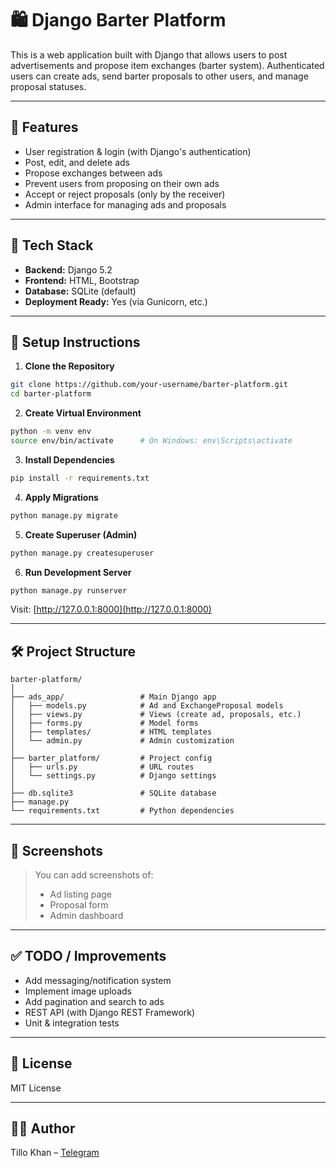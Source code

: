 # 🛍️ Django Barter Platform

This is a web application built with Django that allows users to post advertisements and propose item exchanges (barter system). Authenticated users can create ads, send barter proposals to other users, and manage proposal statuses.

---

## 📌 Features

- User registration & login (with Django's authentication)
- Post, edit, and delete ads
- Propose exchanges between ads
- Prevent users from proposing on their own ads
- Accept or reject proposals (only by the receiver)
- Admin interface for managing ads and proposals

---

## 🧱 Tech Stack

- **Backend:** Django 5.2
- **Frontend:** HTML, Bootstrap
- **Database:** SQLite (default)
- **Deployment Ready:** Yes (via Gunicorn, etc.)

---

## 🚀 Setup Instructions

1. **Clone the Repository**

```bash
git clone https://github.com/your-username/barter-platform.git
cd barter-platform
```

2. **Create Virtual Environment**

```bash
python -m venv env
source env/bin/activate      # On Windows: env\Scripts\activate
```

3. **Install Dependencies**

```bash
pip install -r requirements.txt
```

4. **Apply Migrations**

```bash
python manage.py migrate
```

5. **Create Superuser (Admin)**

```bash
python manage.py createsuperuser
```

6. **Run Development Server**

```bash
python manage.py runserver
```

Visit: [http://127.0.0.1:8000](http://127.0.0.1:8000)

---

## 🛠️ Project Structure

```
barter-platform/
│
├── ads_app/                 # Main Django app
│   ├── models.py            # Ad and ExchangeProposal models
│   ├── views.py             # Views (create ad, proposals, etc.)
│   ├── forms.py             # Model forms
│   ├── templates/           # HTML templates
│   └── admin.py             # Admin customization
│
├── barter_platform/         # Project config
│   ├── urls.py              # URL routes
│   └── settings.py          # Django settings
│
├── db.sqlite3               # SQLite database
├── manage.py
└── requirements.txt         # Python dependencies
```

---

## 📸 Screenshots

> You can add screenshots of:
> - Ad listing page
> - Proposal form
> - Admin dashboard

---

## ✅ TODO / Improvements

- Add messaging/notification system
- Implement image uploads
- Add pagination and search to ads
- REST API (with Django REST Framework)
- Unit & integration tests

---

## 📄 License

MIT License

---

## 👨‍💻 Author

Tillo Khan – [Telegram](https://t.me/your_username)
